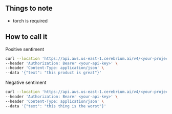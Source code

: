 ## Things to note

- torch is required

## How to call it

Positive sentiment

```bash
curl --location 'https://api.aws.us-east-1.cerebrium.ai/v4/<your-project-id>/<your-app-name>/predict' \
--header 'Authorization: Bearer <your-api-key>' \
--header 'Content-Type: application/json' \
--data '{"text": "this product is great"}'
```

Negative sentiment

```bash
curl --location 'https://api.aws.us-east-1.cerebrium.ai/v4/<your-project-id>/<your-app-name>/predict' \
--header 'Authorization: Bearer <your-api-key>' \
--header 'Content-Type: application/json' \
--data '{"text": "this thing is the worst"}'
```